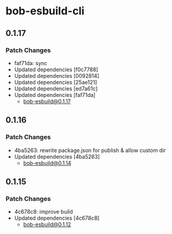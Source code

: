# bob-esbuild-cli

## 0.1.17

### Patch Changes

- faf71da: sync
- Updated dependencies [f0c7788]
- Updated dependencies [0092814]
- Updated dependencies [25ae121]
- Updated dependencies [ed7a61c]
- Updated dependencies [faf71da]
  - bob-esbuild@0.1.17

## 0.1.16

### Patch Changes

- 4ba5263: rewrite package.json for publish & allow custom dir
- Updated dependencies [4ba5263]
  - bob-esbuild@0.1.14

## 0.1.15

### Patch Changes

- 4c678c8: improve build
- Updated dependencies [4c678c8]
  - bob-esbuild@0.1.12
